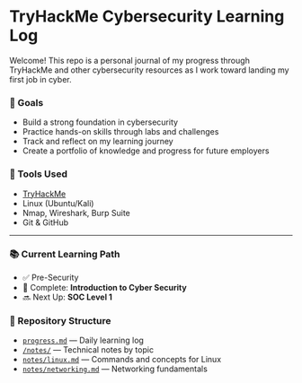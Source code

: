 # TryHackMe Cybersecurity Learning Log

Welcome! This repo is a personal journal of my progress through TryHackMe and other cybersecurity resources as I work toward landing my first job in cyber.

### 🎯 Goals
- Build a strong foundation in cybersecurity
- Practice hands-on skills through labs and challenges
- Track and reflect on my learning journey
- Create a portfolio of knowledge and progress for future employers

### 🧰 Tools Used
- [TryHackMe](https://tryhackme.com/)
- Linux (Ubuntu/Kali)
- Nmap, Wireshark, Burp Suite
- Git & GitHub

---

### 📚 Current Learning Path
- ✅ Pre-Security
- 🔄 Complete: **Introduction to Cyber Security**
- 🔜 Next Up: **SOC Level 1**

### 📝 Repository Structure

- [`progress.md`](progress.md) — Daily learning log  
- [`/notes/`](notes/) — Technical notes by topic
- [`notes/linux.md`](notes/linux.md) — Commands and concepts for Linux
- [`notes/networking.md`](notes/networking.md) — Networking fundamentals


